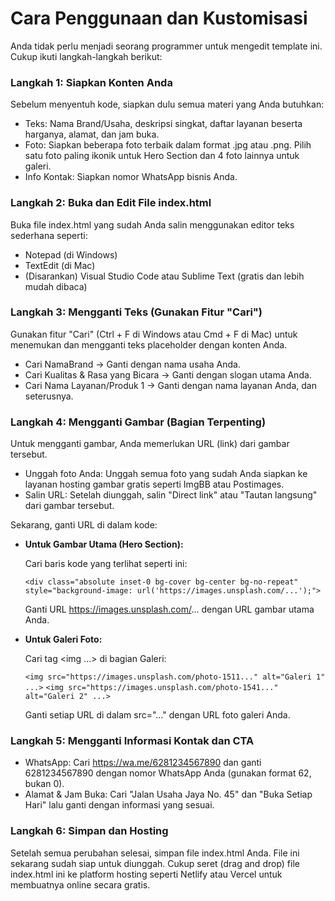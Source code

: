 # **Cara Penggunaan dan Kustomisasi**

Anda tidak perlu menjadi seorang programmer untuk mengedit template ini. Cukup ikuti langkah-langkah berikut:

### **Langkah 1: Siapkan Konten Anda**

Sebelum menyentuh kode, siapkan dulu semua materi yang Anda butuhkan:

- Teks: Nama Brand/Usaha, deskripsi singkat, daftar layanan beserta harganya, alamat, dan jam buka.
- Foto: Siapkan beberapa foto terbaik dalam format .jpg atau .png. Pilih satu foto paling ikonik untuk Hero Section dan 4 foto lainnya untuk galeri.
- Info Kontak: Siapkan nomor WhatsApp bisnis Anda.

### **Langkah 2: Buka dan Edit File index.html**

Buka file index.html yang sudah Anda salin menggunakan editor teks sederhana seperti:

- Notepad (di Windows)
- TextEdit (di Mac)
- (Disarankan) Visual Studio Code atau Sublime Text (gratis dan lebih mudah dibaca)

### **Langkah 3: Mengganti Teks (Gunakan Fitur "Cari")**

Gunakan fitur "Cari" (Ctrl + F di Windows atau Cmd + F di Mac) untuk menemukan dan mengganti teks placeholder dengan konten Anda.

- Cari NamaBrand -> Ganti dengan nama usaha Anda.
- Cari Kualitas & Rasa yang Bicara -> Ganti dengan slogan utama Anda.
- Cari Nama Layanan/Produk 1 -> Ganti dengan nama layanan Anda, dan seterusnya.

### **Langkah 4: Mengganti Gambar (Bagian Terpenting)**

Untuk mengganti gambar, Anda memerlukan URL (link) dari gambar tersebut.

- Unggah foto Anda: Unggah semua foto yang sudah Anda siapkan ke layanan hosting gambar gratis seperti ImgBB atau Postimages.
- Salin URL: Setelah diunggah, salin "Direct link" atau "Tautan langsung" dari gambar tersebut.

Sekarang, ganti URL di dalam kode:

- **Untuk Gambar Utama (Hero Section):**

  Cari baris kode yang terlihat seperti ini:

  `<div class="absolute inset-0 bg-cover bg-center bg-no-repeat" style="background-image: url('https://images.unsplash.com/...');">`

  Ganti URL https://images.unsplash.com/... dengan URL gambar utama Anda.

- **Untuk Galeri Foto:**

  Cari tag <img ...> di bagian Galeri:

  `<img src="https://images.unsplash.com/photo-1511..." alt="Galeri 1" ...>`
  `<img src="https://images.unsplash.com/photo-1541..." alt="Galeri 2" ...>`

  Ganti setiap URL di dalam src="..." dengan URL foto galeri Anda.

### **Langkah 5: Mengganti Informasi Kontak dan CTA**

- WhatsApp: Cari https://wa.me/6281234567890 dan ganti 6281234567890 dengan nomor WhatsApp Anda (gunakan format 62, bukan 0).
- Alamat & Jam Buka: Cari "Jalan Usaha Jaya No. 45" dan "Buka Setiap Hari" lalu ganti dengan informasi yang sesuai.

### **Langkah 6: Simpan dan Hosting**

Setelah semua perubahan selesai, simpan file index.html Anda. File ini sekarang sudah siap untuk diunggah. Cukup seret (drag and drop) file index.html ini ke platform hosting seperti Netlify atau Vercel untuk membuatnya online secara gratis.
